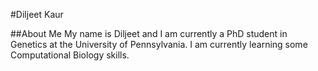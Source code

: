 #Diljeet Kaur 

##About Me
My name is Diljeet and I am currently a PhD student in Genetics at the University of Pennsylvania.
I am currently learning some Computational Biology skills.


